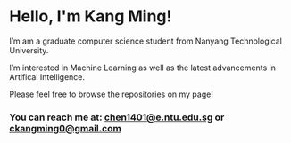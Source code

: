 # Hello, I'm Kang Ming!

I’m am a graduate computer science student from Nanyang Technological University.

I’m interested in Machine Learning as well as the latest advancements in Artifical Intelligence.<br>

Please feel free to browse the repositories on my page!

### You can reach me at: chen1401@e.ntu.edu.sg or ckangming0@gmail.com

<!---
chxnkm/chxnkm is a ✨ special ✨ repository because its `README.md` (this file) appears on your GitHub profile.
You can click the Preview link to take a look at your changes.
--->
